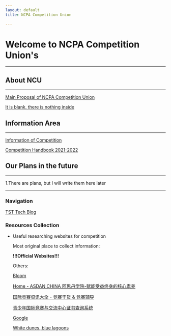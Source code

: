 ```yaml
---
layout: default
title: NCPA Competition Union

---
```


# Welcome to NCPA Competition Union's

---

## About NCU
---
[Main Proposal of NCPA Competition Union](files/Main_Proposal_of_NCPA_Competition_Union.md)

[It is blank, there is nothing inside](files/It_is_blank,_there_is_nothing_inside.md)




## Information Area
---

[Information of Competition](files/Information_of_Competition.csv)

[Competition Handbook 2021-2022](files/Competition_Handbook.md)




## Our Plans in the future
---
1.There are plans, but I will write them here later

---

### Navigation

[TST Tech Blog](https://sites.ncpachina.org/tst/)

### Resources Collection

- Useful researching websites for competition

    Most original place to collect information:

    **!!!Official Websites!!!**

    Others:

    [Bloom](https://www.webloom.cn/bloom_web/#/)

    [Home - ASDAN CHINA 阿思丹学院-赋能受益终身的核心素养](http://www.seedasdan.org/)

    [国际竞赛资讯大全 - 竞赛干货 & 竞赛辅导](https://www.linstitute.net/contests)

    [青少年国际竞赛与交流中心证书查询系统](http://itccc.org.cn/)

    [Google](http://google.com/)

    [White dunes, blue lagoons](https://www.bing.com/)
